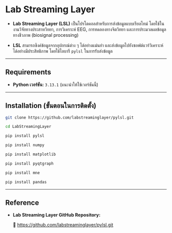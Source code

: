 # Lab Streaming Layer

- **Lab Streaming Layer (LSL)** เป็นโปรโตคอลสำหรับการส่งข้อมูลแบบเรียลไทม์ โดยใช้ในงานวิจัยทางประสาทวิทยา, การวิเคราะห์ EEG, การทดลองทางจิตวิทยา และการประมวลผลข้อมูลทางชีวภาพ (biosignal processing)

- **LSL** สามารถซิงค์ข้อมูลจากอุปกรณ์ต่าง ๆ ได้อย่างแม่นยำ และส่งข้อมูลไปยังซอฟต์แวร์วิเคราะห์ได้อย่างมีประสิทธิภาพ
โดยใช้ไลบารี `pylsl` ในการรับส่งข้อมูล 

---

##  Requirements  
- **Python เวอร์ชัน:** `3.13.1` (แนะนำให้ใช้เวอร์ชันนี้) 

---

## Installation (ขั้นตอนในการติดตั้ง) 

```bash
git clone https://github.com/labstreaminglayer/pylsl.git

cd LabStreamingLayer

pip install pylsl

pip install numpy 

pip install matplotlib

pip install pyqtgraph

pip install mne

pip install pandas
```
---

## Reference
- **Lab Streaming Layer GitHub Repository:** 

    🔗  https://github.com/labstreaminglayer/pylsl.git






